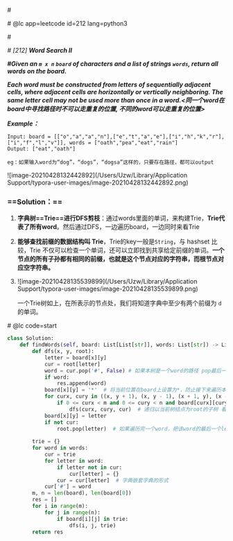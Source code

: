 \#

\# @lc app=leetcode id=212 lang=python3

\#

*\# [212] **Word Search II***

***\#Given an `m x n` `board` of characters and a list of strings `words`, return all words on the board.***

***Each word must be constructed from letters of sequentially adjacent cells, where adjacent cells are horizontally or vertically neighboring. The same letter cell may not be used more than once in a word.<同一个word在board中寻找路径时不可以走重复的位置, 不同的word可以走重复的位置>***

***Example：***

```
Input: board = [["o","a","a","n"],["e","t","a","e"],["i","h","k","r"],["i","f","l","v"]], words = ["oath","pea","eat","rain"]
Output: ["eat","oath"]

eg：如果输入word为“dog”，“dogs”，“dogsa”这样的，只要存在路径，都可以output
```

![image-20210428132442892](/Users/Uzw/Library/Application Support/typora-user-images/image-20210428132442892.png)

### ==Solution：==

1. **字典树==Trie==进行DFS剪枝**：通过words里面的单词，来构建Trie，**Trie代表了所有word**。然后通过DFS，一边遍历board，一边同时来看Trie

2. **能够查找前缀的数据结构叫 Trie**，Trie的key一般是`String`，与 hashset 比较，Trie 不仅可以检查一个单词，还可以立即找到共享给定前缀的单词。**一个节点的所有子孙都有相同的前缀，也就是这个节点对应的字符串，而根节点对应空字符串。**

3. ![image-20210428135539899](/Users/Uzw/Library/Application Support/typora-user-images/image-20210428135539899.png)

   一个Trie树如上，在所表示的节点处，我们将知道字典中至少有两个前缀为 `d` 的单词。

\# @lc code=start

```python
class Solution:
    def findWords(self, board: List[List[str]], words: List[str]) -> List[str]:
        def dfs(x, y, root):
            letter = board[x][y]
            cur = root[letter]
            word = cur.pop('#', False) # 如果本树是一个word的路径 pop最后一个出来就是该word，否则返回False
            if word:
                res.append(word)
            board[x][y] = '*'  # 将当前位置在board上设置为*，防止接下来遍历本word时走过board上已经走过的位置
            for curx, cury in ((x, y + 1), (x, y - 1), (x + 1, y), (x - 1, y)):
                if 0 <= curx < m and 0 <= cury < n and board[curx][cury] in cur:
                    dfs(curx, cury, cur)  # 递归以当前树结点为root的子树 看是否存在一条word路径
            board[x][y] = letter
            if not cur:
                root.pop(letter)  # 如果遍历完一个word，把该word的最后一个letter在字典树中去除 防止接下来递归其他word时候重复走这个方向的结点
                
        trie = {}
        for word in words:
            cur = trie
            for letter in word:
                if letter not in cur:
                    cur[letter] = {}
                cur = cur[letter]  # 字典嵌套字典的形式
            cur['#'] = word
        m, n = len(board), len(board[0])
        res = []
        for i in range(m):
            for j in range(n):
                if board[i][j] in trie:
                    dfs(i, j, trie)
        return res
```

